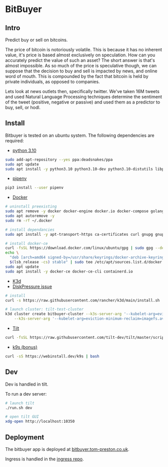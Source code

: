 # BitBuyer

## Intro

Predict buy or sell on bitcoins.

The price of bitcoin is notoriously volatile.  This is because it has no inherent value, it's price is based almost exclusively on speculation.  How can you accurately predict the value of such an asset?  The short answer is that's almost impossible.  As so much of the price is speculative though, we can suppose that the decision to buy and sell is impacted by news, and online word of mouth.  This is compounded by the fact that bitcoin is held by private individuals, as opposed to companies.

Lets look at news outlets then, specifically twitter.  We've taken 16M tweets and used Natural Language Processing techniques determine the sentiment of the tweet (positive, negative or passive) and used them as a predictor to buy, sell, or hodl.

## Install

Bitbuyer is tested on an ubuntu system.  The following dependencies are required:

- [python 3.10](https://github.com/deadsnakes/python3.10)

```bash
sudo add-apt-repository --yes ppa:deadsnakes/ppa
sudo apt update
sudo apt install -y python3.10 python3.10-dev python3.10-distutils libpq-dev
```

- [pipenv](https://pipenv.pypa.io/en/latest/#install-pipenv-today)

```bash
pip3 install --user pipenv
```

- [Docker](https://docs.docker.com/engine/install/ubuntu/)

```bash
# uninstall preexisting
sudo apt remove -y docker docker-engine docker.io docker-compose golang-docker-credential-helpers containerd runc
sudo apt autoremove -y
sudo rm -rf ~/.docker

# install dependancies
sudo apt install -y apt-transport-https ca-certificates curl gnupg gnupg-agent software-properties-common lsb-release

# install docker-ce
curl -fsSL https://download.docker.com/linux/ubuntu/gpg | sudo gpg --dearmor -o /usr/share/keyrings/docker-archive-keyring.gpg
echo \
  "deb [arch=amd64 signed-by=/usr/share/keyrings/docker-archive-keyring.gpg] https://download.docker.com/linux/ubuntu \
  $(lsb_release -cs) stable" | sudo tee /etc/apt/sources.list.d/docker.list > /dev/null
sudo apt update
sudo apt install -y docker-ce docker-ce-cli containerd.io
```

- [K3d](https://k3d.io/v4.4.8/#install-script)
- [DiskPressure issue](https://github.com/tilt-dev/tilt/issues/1076)

```bash
# install
curl -s https://raw.githubusercontent.com/rancher/k3d/main/install.sh | bash

# launch cluster: tilt-test-cluster
k3d cluster create bitbuyer-cluster --k3s-server-arg '--kubelet-arg=eviction-hard=imagefs.available<1%,nodefs.available<1%' \
    --k3s-server-arg '--kubelet-arg=eviction-minimum-reclaim=imagefs.available=1%,nodefs.available=1%'
```

- [Tilt](https://docs.tilt.dev/install.html#linux)

```bash
curl -fsSL https://raw.githubusercontent.com/tilt-dev/tilt/master/scripts/install.sh | bash
```

- [k9s (bonus)](https://k9scli.io/topics/install/)

```bash
curl -sS https://webinstall.dev/k9s | bash
```

## Dev

Dev is handled in tilt.

To run a dev server:

```bash
# launch tilt
./run.sh dev

# open tilt GUI
xdg-open http://localhost:10350
```

## Deployment

The bitbuyer app is deployed at [bitbuyer.tom-preston.co.uk](https://bitbuyer.tom-preston.co.uk).

Ingress is handled in the [ingress repo](https://github.com/prestto/ingress).
